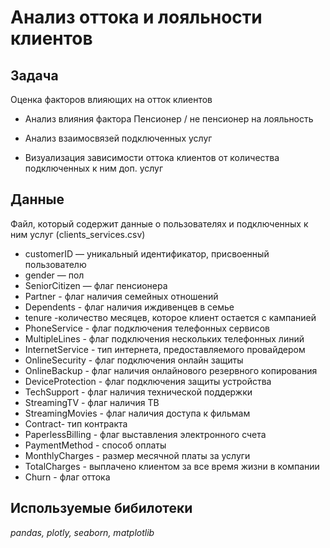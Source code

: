 # Анализ оттока и лояльности клиентов

## Задача 

Оценка факторов влияющих на отток клиентов

- Анализ влияния фактора Пенсионер / не пенсионер на лояльность

- Анализ взаимосвязей подключенных услуг

- Визуализация зависимости оттока клиентов от количества подключенных к ним доп. услуг


## Данные

Файл, который содержит данные о пользователях и подключенных к ним услуг (clients_services.csv)
- customerID — уникальный идентификатор, присвоенный пользователю
- gender — пол
- SeniorCitizen — флаг пенсионера
- Partner - флаг наличия семейных отношений
- Dependents - флаг наличия иждивенцев в семье
- tenure -количество месяцев, которое клиент остается с кампанией
- PhoneService - флаг подключения телефонных сервисов
- MultipleLines - флаг подключения нескольких телефонных линий
- InternetService - тип интернета, предоставляемого провайдером
- OnlineSecurity - флаг подключения онлайн защиты
- OnlineBackup - флаг наличия онлайнового резервного копирования
- DeviceProtection - флаг подключения защиты устройства
- TechSupport - флаг наличия технической поддержки
- StreamingTV - флаг наличия ТВ
- StreamingMovies - флаг наличия доступа к фильмам
- Contract- тип контракта
- PaperlessBilling - флаг выставления электронного счета
- PaymentMethod - способ оплаты
- MonthlyCharges - размер месячной платы за услуги
- TotalCharges - выплачено клиентом за все время жизни в компании
- Churn - флаг оттока

## Используемые бибилотеки

*pandas, plotly, seaborn, matplotlib*
